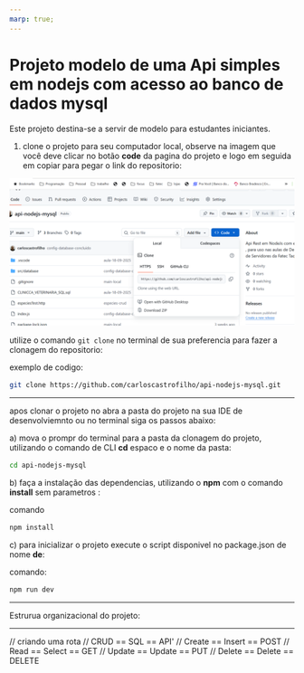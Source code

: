 ```yaml
---
marp: true;
---
```


# Projeto modelo de uma Api simples em nodejs com acesso ao banco de dados mysql


Este projeto destina-se a  servir de modelo para estudantes iniciantes.


1. clone o projeto para seu computador local, observe na imagem que você deve clicar no botão **code** da pagina do projeto e logo em seguida em copiar para pegar o link do repositorio:

![alt text](image.png)

utilize o comando `git clone` no terminal de sua preferencia para fazer a clonagem do repositorio:


exemplo de codigo:
``` bash
git clone https://github.com/carloscastrofilho/api-nodejs-mysql.git
```

---

apos clonar o projeto no abra a pasta do projeto na sua IDE de desenvolviemnto ou no terminal
siga os passos abaixo:

a) mova o prompr do terminal para a pasta da clonagem do projeto, utilizando o comando de CLI **cd** espaco e o nome da pasta:

```bash
cd api-nodejs-mysql
```

b) faça a instalação das dependencias, utilizando o **npm** com o comando **install** sem parametros :

comando
```bash
npm install
```
c) para inicializar o projeto execute o script disponivel no package.json de nome **de**:

comando:
```bash
npm run dev
```

---
Estrurua organizacional do projeto:


---
// criando uma rota
// CRUD == SQL  == API'
// Create == Insert == POST
// Read == Select == GET
// Update == Update == PUT
// Delete == Delete  == DELETE